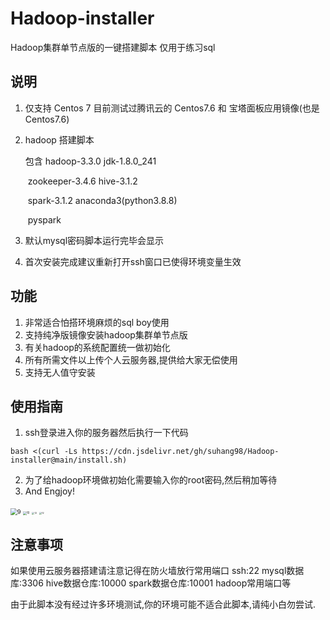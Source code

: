 # Hadoop-installer
Hadoop集群单节点版的一键搭建脚本 仅用于练习sql

## 说明
1. 仅支持 Centos 7 目前测试过腾讯云的 Centos7.6 和 宝塔面板应用镜像(也是Centos7.6)

2. hadoop 搭建脚本

   包含 hadoop-3.3.0           jdk-1.8.0_241 

   ​        zookeeper-3.4.6       hive-3.1.2 

   ​        spark-3.1.2               anaconda3(python3.8.8)

   ​        pyspark

3. 默认mysql密码脚本运行完毕会显示
4. 首次安装完成建议重新打开ssh窗口已使得环境变量生效

   

## 功能
1. 非常适合怕搭环境麻烦的sql boy使用
1. 支持纯净版镜像安装hadoop集群单节点版
1. 有关hadoop的系统配置统一做初始化
1. 所有所需文件以上传个人云服务器,提供给大家无偿使用
2. 支持无人值守安装

## 使用指南
1. ssh登录进入你的服务器然后执行一下代码
```shell
bash <(curl -Ls https://cdn.jsdelivr.net/gh/suhang98/Hadoop-installer@main/install.sh)
```


2. 为了给hadoop环境做初始化需要输入你的root密码,然后稍加等待
3. And Engjoy!

<img src="https://github.com/itbigsu/Hadoop-installer/blob/main/README.assets/9.jpeg" alt="9" style="zoom:67%;" />

<img src="https://github.com/itbigsu/Hadoop-installer/blob/main/README.assets/10.jpeg" alt="10" style="zoom:33%;" />





<img src="https://github.com/itbigsu/Hadoop-installer/blob/main/README.assets/12.jpeg" alt="12" style="zoom: 25%;" />




<img src="https://github.com/itbigsu/Hadoop-installer/blob/main/README.assets/13.jpeg" alt="12" style="zoom: 25%;" />




## 注意事项

如果使用云服务器搭建请注意记得在防火墙放行常用端口 ssh:22 mysql数据库:3306 hive数据仓库:10000 spark数据仓库:10001 hadoop常用端口等

由于此脚本没有经过许多环境测试,你的环境可能不适合此脚本,请纯小白勿尝试.

